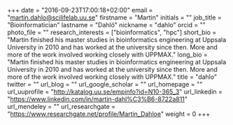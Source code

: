 +++
date = "2016-09-23T17:00:18+02:00"
email = "martin.dahlo@scilifelab.uu.se"
firstname = "Martin"
initials = ""
job_title = "Bioinformatician"
lastname = "Dahlö"
nickname = "dahlo"
orcid = ""
photo_file = ""
research_interests = ["bioinformatics", "hpc"]
short_bio = "Martin finished his master studies in bioinformatics engineering at Uppsala University in 2010 and has worked at the university since then. More and more of the work involved working closely with UPPMAX."
long_bio = "Martin finished his master studies in bioinformatics engineering at Uppsala University in 2010 and has worked at the university since then. More and more of the work involved working closely with UPPMAX."
title = "dahlo"
twitter = ""
url_blog = ""
url_google_scholar = ""
url_homepage = ""
url_uuprofile = "http://katalog.uu.se/empinfo?id=N10-365_3"
url_linkedin = "https://www.linkedin.com/in/martin-dahl%C3%B6-8722a811"
url_mendeley = ""
url_researchgate = "https://www.researchgate.net/profile/Martin_Dahloe"
weight = 0
+++


